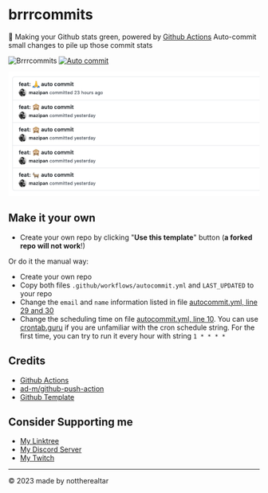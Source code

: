# brrrcommits
🌳 Making your Github stats green, powered by [Github Actions](https://github.com/features/actions)
Auto-commit small changes to pile up those commit stats

![Brrrcommits](https://github.com/nottherealtar/brrrcommits/actions/workflows/autocommit.yml/badge.svg)
[![Auto commit](https://github.com/nottherealtar/brrrcommits/actions/workflows/autocommit.yml/badge.svg?event=push)](https://github.com/nottherealtar/brrrcommits/actions/workflows/autocommit.yml)

![](screenshoot.png)

## Make it your own
- Create your own repo by clicking "**Use this template**" button (**a forked repo will not work**!)

Or do it the manual way:

- Create your own repo
- Copy both files `.github/workflows/autocommit.yml` and `LAST_UPDATED` to your repo
- Change the `email` and `name` information listed in file [autocommit.yml, line 29 and 30](https://github.com/nottherealtar/brrrcommits/tree/master/.github/workflows/autocommit.yml#L29)
- Change the scheduling time on file [autocommit.yml, line 10](https://github.com/nottherealtar/brrrcommits/tree/master/.github/workflows/autocommit.yml#L10). You can use [crontab.guru](https://crontab.guru/) if   you are unfamiliar with the cron schedule string. For the first time, you can try to run it every hour with string `1 * * * *`


## Credits
- [Github Actions](https://github.com/features/actions)
- [ad-m/github-push-action](https://github.com/ad-m/github-push-action)
- [Github Template](https://github.com/mazipan/auto-commit.git)

## Consider Supporting me

- [My Linktree](https://bit.ly/nottherealtar)
- [My Discord Server](https://bit.ly/3smqFxK)
- [My Twitch](https://bit.ly/tarstwitch)

---

© 2023 made by nottherealtar

